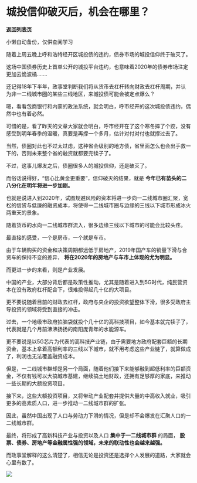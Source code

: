 # 城投信仰破灭后，机会在哪里？

[**返回列表页**](/gzh/政事堂2019)

小懒自动备份，仅供查阅学习

随着上周五晚上呼和浩特经开区城投债的违约，债券市场的城投信仰终于破灭了。  

  

这场中国债券历史上首单公开的城投平台违约，也意味着2020年的债券市场注定更加云诡波橘.......

  

还记得18年下半年，政事堂判断我们将从货币去杠杆转向财政去杠杆周期，并认为非一二线城市圈的某些三线地区，来城投债可能会被定点爆么？

  

嗯，看看包商银行和内蒙的政法系统，就会明白，呼市经开的这次城投债违约，偶然中也有着必然。  

  

可惜的是，看了昨天的文章大家就会明白，呼市经开在了这个寒冬摔了个跤，没有感受到明年春季的温暖，真要是再撑一个多月，估计对付对付也就撑过去了。

  

当然，债圈对此也不过太过虑，这种省会级别的地方债，省里面怎么也会出手救一下的，否则未来整个省的融资就都要完犊子了。  

  

不过，这事儿爆发之后，债圈很多人的城投信仰，还是破灭了。

  

而俗话说得好，“信心比黄金更重要”，信仰破灭的结果，就是 **今年已有苗头的二八分化在明年将进一步加剧。**

  

也就是说进入到2020年，试图规避风险的资本将进一步向一二线城市圈汇聚，宽松的信贷与低廉的融资成本，将使得一二线城市圈与边缘的三线以下城市形成冰火两重天的景象。

  

随着货币的水向一二线城市群流入，很多边缘三线以下城市的可能会比较头疼。  

  

最直接的感受，一个是房市，一个就是车市。

  

由于车辆购买的资金和决策周期都远低于房地产，2019年国产车的销量下滑与合资车的保持不变的差异， **将在2020年的房地产与车市上体现的尤为明显。**

  

而更进一步的来看，则是产业发展。  

  

中国的产业，大部分背后都是政策性推动，尤其是随着进入到5G时代，纯民营资本在没有政府杠杆配合下，很难投得起几十亿的大项目。  

  

更不要说随着目前的财政去杠杆，政府与央企的投资欲望整体下滑，很多受政府主导投资的领域将受到直接的冲击。  

  

过去，一个地级市政府拍脑袋就投个几十亿的高科技项目，如今基本就完犊子了，代表就是几个月前沸沸扬扬的南阳庞青年的水能源车。

  

更不要说是以5G芯片为代表的高科技产业链，由于需要地方政府配套巨额的长期资金，基本上拿着高额利率的三线以下城市，就不用考虑这些产业链了，就算做成了，利润也无法覆盖融资成本。

  

但是，一二线城市群却是另一个局面，随着他们接下来能够融到超低利率的巨额资金，不仅有钱可以大搞城市基建，继续搞土地财政，还拥有足够厚的家底，来推动一些长期的大额投资项目。

  

接下来，这些大额投资项目，又将带动产业配套并提供大量的中高收入就业，吸引更多的高素质人口，进一步推动一二线城市群的扩张。  

  

因此，虽然中国出现了人口与劳动力下滑的情况，但是却不会爆发在汇聚人口的一二线城市群。  

  

最终，将形成了高新科技产业与投资以及人口 **集中于一二线城市群** 的局面， **股票、债券、房地产等金融属性强的领域，未来的联动性也会越来越强。**  

  

而政事堂解释的这么清楚了，相信无论是投资还是选择个人发展的道路，大家就会心里有数了。

  

![](https://mmbiz.qpic.cn/mmbiz_jpg/rxhS23yu8cPp0iaKAfe0ZsWfgGcY72o9Nror8TicrtnlDsqzY7y4Kum4fM3X0FMEGlbvm9HvZUiaETSnLt4DHNLbQ/640?wx_fmt=jpeg)

